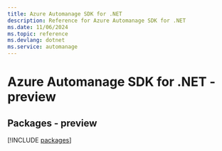 ```yaml
---
title: Azure Automanage SDK for .NET
description: Reference for Azure Automanage SDK for .NET
ms.date: 11/06/2024
ms.topic: reference
ms.devlang: dotnet
ms.service: automanage
---
```

# Azure Automanage SDK for .NET - preview
## Packages - preview
[!INCLUDE [packages](automanage-index.md)]
